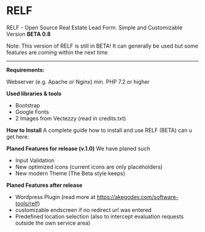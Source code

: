 # RELF
RELF - Open Source Real Estate Lead Form. Simple and Customizable 
Version **BETA 0.8**

Note: This version of RELF is still in BETA! It can generally be used but some features are coming within the next time

-----------------------------------------------------------------------

**Requirements:**

Webserver (e.g. Apache or Nginx)
min. PHP 7.2 or higher

**Used libraries & tools**
- Bootstrap
- Google Fonts
- 2 Images from Vectezzy (read in credits.txt)

**How to Install**
A complete guide how to install and use RELF (BETA) can u get here: 

**Planed Features for release (v.1.0)**
We have planed such 
- Input Validation
- New optimized icons (current icons are only placeholders)
- New modern Theme (The Beta style keeps)

**Planed Features after release**
- Wordpress Plugin (read more at https://akegodev.com/software-tools/relf)
- customizable endscreen if no redirect url was entered
- Predefined location selection (also to intercept evaluation requests outside the own service area) 
